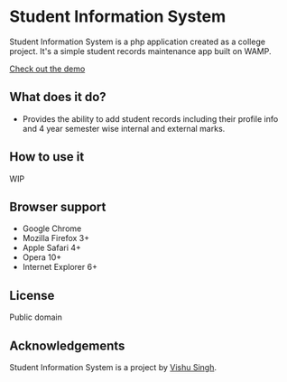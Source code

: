 Student Information System
==========================

Student Information System is a php application created as a college project. It's a simple student records maintenance app built on WAMP.

[Check out the demo](http://wpvine.com/stinfosys)

What does it do?
-----------

* Provides the ability to add student records including their profile info and 4 year semester wise internal and external marks.

How to use it
-----------

WIP

Browser support
-----------

* Google Chrome
* Mozilla Firefox 3+
* Apple Safari 4+
* Opera 10+
* Internet Explorer 6+

License
-----------

Public domain

Acknowledgements
------------

Student Information System is a project by [Vishu Singh](http://github.com/vishu17).
